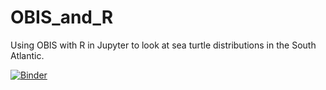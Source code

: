 # OBIS_and_R
Using OBIS with R in Jupyter to look at sea turtle distributions in the South Atlantic.

[![Binder](https://mybinder.org/badge.svg)](https://mybinder.org/v2/gh/reproducible-notebooks/OBIS_and_R/master?filepath=OBIS_and_R.ipynb)
